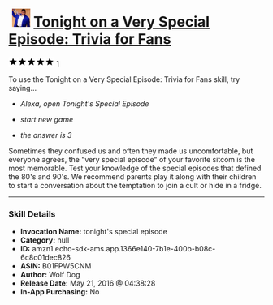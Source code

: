 # &nbsp;<img src="skill_icon" alt="Tonight on a Very Special Episode: Trivia for Fans icon" width="36"> [Tonight on a Very Special Episode: Trivia for Fans](http://alexa.amazon.com/#skills/amzn1.echo-sdk-ams.app.1366e140-7b1e-400b-b08c-6c8c01dec826)
![5 stars](../../images/ic_star_black_18dp_1x.png)![5 stars](../../images/ic_star_black_18dp_1x.png)![5 stars](../../images/ic_star_black_18dp_1x.png)![5 stars](../../images/ic_star_black_18dp_1x.png)![5 stars](../../images/ic_star_black_18dp_1x.png) 1

To use the Tonight on a Very Special Episode: Trivia for Fans skill, try saying...

* *Alexa, open Tonight's Special Episode*

* *start new game*

* *the answer is 3*

Sometimes they confused us and often they made us uncomfortable,  but everyone agrees, the "very special episode" of your favorite sitcom is the most memorable.  Test your knowledge of the special episodes that defined the 80's and 90's.  We recommend parents play it along with their children to start a conversation about the temptation to join a cult or hide in a fridge.

***

### Skill Details

* **Invocation Name:** tonight's special episode
* **Category:** null
* **ID:** amzn1.echo-sdk-ams.app.1366e140-7b1e-400b-b08c-6c8c01dec826
* **ASIN:** B01FPW5CNM
* **Author:** Wolf Dog
* **Release Date:** May 21, 2016 @ 04:38:28
* **In-App Purchasing:** No

